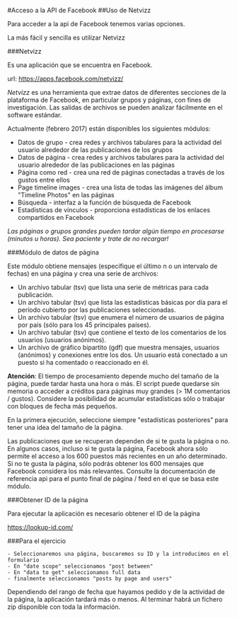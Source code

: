 #Acceso a la API de Facebook
##Uso de Netvizz

Para acceder a la api de Facebook tenemos varias opciones.

La más fácil y sencilla es utilizar Netvizz

###Netvizz

Es una aplicación que se encuentra en Facebook.

url: https://apps.facebook.com/netvizz/

*Netvizz* es una herramienta que extrae datos de diferentes secciones de la plataforma de Facebook, en particular grupos y páginas, con fines de investigación. Las salidas de archivos se pueden analizar fácilmente en el software estándar.

Actualmente (febrero 2017) están disponibles los siguientes módulos:
 
- Datos de grupo - crea redes y archivos tabulares para la actividad del usuario alrededor de las publicaciones de los grupos
- Datos de página - crea redes y archivos tabulares para la actividad del usuario alrededor de las publicaciones en las páginas
- Página como red - crea una red de páginas conectadas a través de los gustos entre ellos
- Page timeline images - crea una lista de todas las imágenes del álbum "Timeline Photos" en las páginas
- Búsqueda - interfaz a la función de búsqueda de Facebook
- Estadísticas de vínculos - proporciona estadísticas de los enlaces compartidos en Facebook
 
*Las páginas o grupos grandes pueden tardar algún tiempo en procesarse (minutos u horas). Sea paciente y trate de no recargar!*

###Módulo de datos de página

Este módulo obtiene mensajes (especifique el último n o un intervalo de fechas) en una página y crea una serie de archivos:
 
- Un archivo tabular (tsv) que lista una serie de métricas para cada publicación.
- Un archivo tabular (tsv) que lista las estadísticas básicas por día para el período cubierto por las publicaciones seleccionadas.
- Un archivo tabular (tsv) que enumera el número de usuarios de página por país (sólo para los 45 principales países).
- Un archivo tabular (tsv) que contiene el texto de los comentarios de los usuarios (usuarios anónimos).
- Un archivo de gráfico bipartito (gdf) que muestra mensajes, usuarios (anónimos) y conexiones entre los dos. Un usuario está conectado a un puesto si ha comentado o reaccionado en él.
 
**Atención**: El tiempo de procesamiento depende mucho del tamaño de la página, puede tardar hasta una hora o más. El script puede quedarse sin memoria o acceder a créditos para páginas muy grandes (> 1M comentarios / gustos). Considere la posibilidad de acumular estadísticas sólo o trabajar con bloques de fecha más pequeños.

En la primera ejecución, seleccione siempre "estadísticas posteriores" para tener una idea del tamaño de la página.

Las publicaciones que se recuperan dependen de si te gusta la página o no. En algunos casos, incluso si te gusta la página, Facebook ahora sólo permite el acceso a los 600 puestos más recientes en un año determinado. Si no te gusta la página, sólo podrás obtener los 600 mensajes que Facebook considera los más relevantes. Consulte la documentación de referencia api para el punto final de página / feed en el que se basa este módulo.

###Obtener ID de la página

Para ejecutar la aplicación es necesario obtener el ID de la página

https://lookup-id.com/

###Para el ejercicio
~~~ 
- Seleccionaremos una página, buscaremos su ID y la introducimos en el formulario
- En "date scope" seleccionamos "post between"
- En "data to get" seleccionamos full data
- finalmente seleccionamos "posts by page and users"
~~~
Dependiendo del rango de fecha que hayamos pedido y de la actividad de la página, la aplicación tardará más o menos. Al terminar habrá un fichero zip disponible con toda la información.